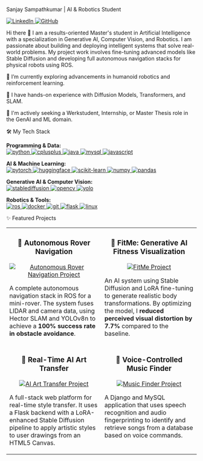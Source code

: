 Sanjay Sampathkumar | AI & Robotics Student
<p align="left">
<a href="https://www.linkedin.com/in/sanjay160302/" target="_blank">
<img src="https://www.google.com/search?q=https://img.shields.io/badge/LinkedIn-0077B5%3Fstyle%3Dfor-the-badge%26logo%3Dlinkedin%26logoColor%3Dwhite" alt="LinkedIn"/>
</a>
<a href="https://www.google.com/search?q=https://github.com/Hi1603" target="_blank">
<img src="https://www.google.com/search?q=https://img.shields.io/github/followers/Hi1603%3Flabel%3DFollow%26style%3Dsocial" alt="GitHub"/>
</a>
</p>

Hi there 👋
I am a results-oriented Master's student in Artificial Intelligence with a specialization in Generative AI, Computer Vision, and Robotics. I am passionate about building and deploying intelligent systems that solve real-world problems. My project work involves fine-tuning advanced models like Stable Diffusion and developing full autonomous navigation stacks for physical robots using ROS.

🤖 I’m currently exploring advancements in humanoid robotics and reinforcement learning.

🧠 I have hands-on experience with Diffusion Models, Transformers, and SLAM.

🚀 I'm actively seeking a Werkstudent, Internship, or Master Thesis role in the GenAI and ML domain.

🛠️ My Tech Stack
<p align="left">
<strong>Programming & Data:</strong><br>
<a href="https://www.python.org" target="_blank" rel="noreferrer"> <img src="https://www.google.com/search?q=https://img.shields.io/badge/Python-3776AB%3Fstyle%3Dfor-the-badge%26logo%3Dpython%26logoColor%3Dwhite" alt="python"/> </a>
<a href="https://isocpp.org/" target="_blank" rel="noreferrer"> <img src="https://www.google.com/search?q=https://img.shields.io/badge/C%2B%2B-00599C%3Fstyle%3Dfor-the-badge%26logo%3Dcplusplus%26logoColor%3Dwhite" alt="cplusplus"/> </a>
<a href="https://www.java.com" target="_blank" rel="noreferrer"> <img src="https://img.shields.io/badge/Java-ED8B00?style=for-the-badge&logo=openjdk&logoColor=white" alt="java"/> </a>
<a href="https://www.mysql.com/" target="_blank" rel="noreferrer"> <img src="https://img.shields.io/badge/MySQL-4479A1?style=for-the-badge&logo=mysql&logoColor=white" alt="mysql"/> </a>
<a href="https://developer.mozilla.org/en-US/docs/Web/JavaScript" target="_blank" rel="noreferrer"> <img src="https://www.google.com/search?q=https://img.shields.io/badge/JavaScript-F7DF1E%3Fstyle%3Dfor-the-badge%26logo%3Djavascript%26logoColor%3Dblack" alt="javascript"/> </a>
</p>

<p align="left">
<strong>AI & Machine Learning:</strong><br>
<a href="https://pytorch.org/" target="_blank" rel="noreferrer"> <img src="https://img.shields.io/badge/PyTorch-EE4C2C?style=for-the-badge&logo=pytorch&logoColor=white" alt="pytorch"/> </a>
<a href="https://huggingface.co/docs/transformers/index" target="_blank" rel="noreferrer"> <img src="https://www.google.com/search?q=https://img.shields.io/badge/Transformers-FFD61E%3Fstyle%3Dfor-the-badge%26logo%3Dhuggingface%26logoColor%3Dblack" alt="huggingface"/> </a>
<a href="https://scikit-learn.org/" target="_blank" rel="noreferrer"> <img src="https://www.google.com/search?q=https://img.shields.io/badge/scikit_learn-F7931E%3Fstyle%3Dfor-the-badge%26logo%3Dscikit-learn%26logoColor%3Dwhite" alt="scikit-learn"/> </a>
<a href="https://numpy.org/" target="_blank" rel="noreferrer"> <img src="https://www.google.com/search?q=https://img.shields.io/badge/NumPy-013243%3Fstyle%3Dfor-the-badge%26logo%3Dnumpy%26logoColor%3Dwhite" alt="numpy"/> </a>
<a href="https://pandas.pydata.org/" target="_blank" rel="noreferrer"> <img src="https://www.google.com/search?q=https://img.shields.io/badge/Pandas-150458%3Fstyle%3Dfor-the-badge%26logo%3Dpandas%26logoColor%3Dwhite" alt="pandas"/> </a>
</p>

<p align="left">
<strong>Generative AI & Computer Vision:</strong><br>
<a href="https://stability.ai/" target="_blank" rel="noreferrer"> <img src="https://www.google.com/search?q=https://img.shields.io/badge/Stable_Diffusion-595959%3Fstyle%3Dfor-the-badge%26logo%3Dstabilityai%26logoColor%3Dwhite" alt="stablediffusion"/> </a>
<a href="https://opencv.org/" target="_blank" rel="noreferrer"> <img src="https://www.google.com/search?q=https://img.shields.io/badge/OpenCV-5C3EE8%3Fstyle%3Dfor-the-badge%26logo%3Dopencv%26logoColor%3Dwhite" alt="opencv"/> </a>
<a href="https://github.com/ultralytics/yolov5" target="_blank" rel="noreferrer"> <img src="https://www.google.com/search?q=https://img.shields.io/badge/YOLOv8-000000%3Fstyle%3Dfor-the-badge" alt="yolo"/> </a>
</p>

<p align="left">
<strong>Robotics & Tools:</strong><br>
<a href="http://wiki.ros.org/" target="_blank" rel="noreferrer"> <img src="https://www.google.com/search?q=https://img.shields.io/badge/ROS-22314E%3Fstyle%3Dfor-the-badge%26logo%3Dros%26logoColor%3Dwhite" alt="ros"/> </a>
<a href="https://www.docker.com/" target="_blank" rel="noreferrer"> <img src="https://www.google.com/search?q=https://img.shields.io/badge/Docker-2496ED%3Fstyle%3Dfor-the-badge%26logo%3Ddocker%26logoColor%3Dwhite" alt="docker"/> </a>
<a href="https://git-scm.com/" target="_blank" rel="noreferrer"> <img src="https://www.google.com/search?q=https://img.shields.io/badge/GIT-E44C30%3Fstyle%3Dfor-the-badge%26logo%3Dgit%26logoColor%3Dwhite" alt="git"/> </a>
<a href="https://flask.palletsprojects.com/" target="_blank" rel="noreferrer"> <img src="https://www.google.com/search?q=https://img.shields.io/badge/Flask-000000%3Fstyle%3Dfor-the-badge%26logo%3Dflask%26logoColor%3Dwhite" alt="flask"/> </a>
<a href="https://www.linux.org/" target="_blank" rel="noreferrer"> <img src="https://img.shields.io/badge/Linux-FCC624?style=for-the-badge&logo=linux&logoColor=black" alt="linux"/> </a>
</p>

✨ Featured Projects
<table>
<tr>
<td width="50%" valign="top">
<h3 align="center">🤖 Autonomous Rover Navigation</h3>
<div align="center">
<a href="https://www.google.com/search?q=https://github.com/Hi1603/Autonomous-Rover-Navigation" target="_blank">
<!-- IMPORTANT: Create a GIF of your rover navigating in RViz/Gazebo and replace the placeholder -->
<img src="https://www.google.com/search?q=https://placehold.co/400x250/333/fff%3Ftext%3DRover%2BNavigation%2BGIF" alt="Autonomous Rover Navigation Project"/>
</a>
<br />
<p align="left">
A complete autonomous navigation stack in ROS for a mini-rover. The system fuses LIDAR and camera data, using Hector SLAM and YOLOv8n to achieve a <strong>100% success rate in obstacle avoidance</strong>.
</p>
</div>
</td>
<td width="50%" valign="top">
<h3 align="center">💪 FitMe: Generative AI Fitness Visualization</h3>
<div align="center">
<a href="https://www.google.com/search?q=https://github.com/Hi1603/FitMe-Generative-AI" target="_blank">
<!-- IMPORTANT: Create a GIF showing a before/after image transformation and replace the placeholder -->
<img src="https://www.google.com/search?q=https://placehold.co/400x250/333/fff%3Ftext%3DFitMe%2BDemo%2BGIF" alt="FitMe Project"/>
</a>
<br />
<p align="left">
An AI system using Stable Diffusion and LoRA fine-tuning to generate realistic body transformations. By optimizing the model, I <strong>reduced perceived visual distortion by 7.7%</strong> compared to the baseline.
</p>
</div>
</td>
</tr>
<tr>
<td width="50%" valign="top">
<h3 align="center">🎨 Real-Time AI Art Transfer</h3>
<div align="center">
<a href="https://www.google.com/search?q=https://github.com/Hi1603/AI-Art-Transfer" target="_blank">
<!-- IMPORTANT: Create a GIF showing your art transfer application in action and replace the placeholder -->
<img src="https://www.google.com/search?q=https://placehold.co/400x250/333/fff%3Ftext%3DArt%2BTransfer%2BGIF" alt="AI Art Transfer Project"/>
</a>
<br />
<p align="left">
A full-stack web platform for real-time style transfer. It uses a Flask backend with a LoRA-enhanced Stable Diffusion pipeline to apply artistic styles to user drawings from an HTML5 Canvas.
</p>
</div>
</td>
<td width="50%" valign="top">
<h3 align="center">🎵 Voice-Controlled Music Finder</h3>
<div align="center">
<a href="https://www.google.com/search?q=https://github.com/Hi1603/Voice-Music-Finder" target="_blank">
<!-- IMPORTANT: Create a GIF of your music finder app working and replace the placeholder -->
<img src="https://www.google.com/search?q=https://placehold.co/400x250/333/fff%3Ftext%3DMusic%2BFinder%2BGIF" alt="Music Finder Project"/>
</a>
<br />
<p align="left">
A Django and MySQL application that uses speech recognition and audio fingerprinting to identify and retrieve songs from a database based on voice commands.
</p>
</div>
</td>
</tr>
</table>
